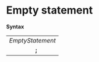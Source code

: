 # Empty statement

**Syntax**

<table>
    <tr>
        <td colspan="2"><i>EmptyStatement</i></td>
    </tr>
    <tr>
        <td>&nbsp;</td><td><b>;</b></td>
    </tr>
</table>